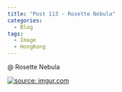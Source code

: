 ```yaml
---
title: "Post 113 - Rosette Nebula"
categories:
  - Blog
tags:
  - Image
  - HongKong
---
```


@ Rosette Nebula

<a href="https://imgur.com/NrfxZbS"><img src="https://i.imgur.com/NrfxZbS.jpg" title="source: imgur.com" /></a>

<script src="https://utteranc.es/client.js"
        repo="serendipityinlife/serendipityinlife.github.io"
        issue-term="pathname"
        theme="github-light"
        crossorigin="anonymous"
        async>
</script>
